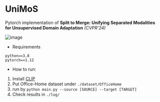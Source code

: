# UniMoS
Pytorch implementation of **Split to Merge: Unifying Separated Modalities for Unsupervised Domain Adaptation** *(CVPR'24)*

![image](https://github.com/TL-UESTC/UniMoS/assets/68037940/9ccf16a0-8442-472c-851f-6b50093dc64c)

- Requirements
```
python==3.8
pytorch==1.12
```

- How to run:
1. Install [CLIP](https://github.com/openai/CLIP)
2. Put Office-Home dataset under `./dataset/OfficeHome`
3. run by `python main.py --source [SOURCE] --target [TARGET]`
4. Check results in `./log/`
